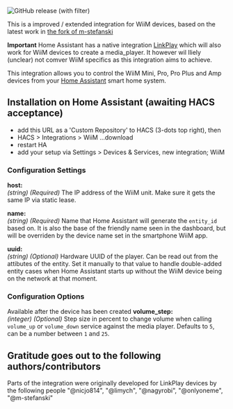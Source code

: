 ![GitHub release (with filter)](https://img.shields.io/github/v/release/vingerha/wiim_ng)

This is a improved / extended integration for WiiM devices, based on the latest work in [the fork of m-stefanski](https://github.com/m-stefanski/home-assistant-custom-components-wiim-ng)

**Important** Home Assistant has a native integration [LinkPlay](https://www.home-assistant.io/integrations/linkplay) which will also work for WiiM devices to create a media_player. It however wil lliely (unclear) not comver WiiM specifics as this integration aims to achieve.

This integration allows you to control the WiiM Mini, Pro, Pro Plus and Amp devices from your [Home Assistant](http://www.home-assistant.io) smart home system. 

## Installation on Home Assistant (awaiting HACS acceptance)

- add this URL as a 'Custom Repository' to HACS (3-dots top right), then
- HACS > Integrations > WiiM ...download
- restart HA
- add your setup via Settings > Devices & Services, new integration; WiiM

### Configuration Settings

**host:**  
  *(string)* *(Required)* The IP address of the WiiM unit. Make sure it gets the same IP via static lease.

**name:**  
  *(string)* *(Required)* Name that Home Assistant will generate the `entity_id` based on. It is also the base of the friendly name seen in the dashboard, but will be overriden by the device name set in the smartphone WiiM app.

**uuid:**  
  *(string)* *(Optional)* Hardware UUID of the player. Can be read out from the attibutes of the entity. Set it manually to that value to handle double-added entity cases when Home Assistant starts up without the WiiM device being on the network at that moment.

### Configuration Options
Available after the device has been created 
**volume_step:**  
  *(integer)* *(Optional)* Step size in percent to change volume when calling `volume_up` or `volume_down` service against the media player. Defaults to `5`, can be a number between `1` and `25`.

## Gratitude goes out to the following authors/contributors
Parts of the integration were originally developed for LinkPlay devices by the following people
    "@nicjo814",
    "@limych",
    "@nagyrobi",
    "@onlyoneme",
    "@m-stefanski"
